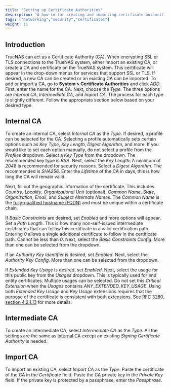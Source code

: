 ```yaml
---
title: "Setting up Certificate Authorities"
description: "A how-to for creating and importing certificate authorities (CAs) in TrueNAS."
tags: ["networking","security","certificates"]
weight: 11
---
```


## Introduction

TrueNAS can act as a Certificate Authority (CA). When encrypting SSL or TLS
connections to the TrueNAS system, either import an existing CA, or
create a CA and certificate on the TrueNAS system. This certificate will appear
in the drop-down menus for services that support SSL or TLS. If desired, a new
CA can be created or an existing CA can be imported. To
add or import a CA, go to **System > Certificate Authorities** and click *ADD*. First,
enter the name for the CA. Next, choose the *Type*. The three options are
*Internal CA*, *Intermediate CA*, and *Import CA*. The process for
each type is slightly different. Follow the appropriate section below
based on your desired type.

## Internal CA

To create an internal CA, select *Internal CA* as the *Type*. If desired, a
profile can be selected for the CA. Selecting a profile
automatically sets certain options such as *Key Type*, *Key Length*, *Digest
Algorithm*, and more. If you would like to set each option manually, do not
select a profile from the *Profiles* dropdown. Select a *Key Type* from the
dropdown. The recommended key type is *RSA*. Next, select the *Key Length*. A
minimum of *2048* is recommended for security reasons. Select a *Digest
Algorithm*. The recommended is *SHA256*. Enter the *Lifetime* of the CA
in days, this is how long the CA will remain valid.

Next, fill out the geographic information of the certificate. This includes 
*Country*, *Locality*, *Organizational Unit* (optional), *Common Name*, *State*,
*Organization*, *Email*, and *Subject Alternate Names*. The *Common
Name* is the [fully-qualified hostname (FQDN)](https://kb.iu.edu/d/aiuv) and
must be unique within a certificate chain.

If *Basic Constraints* are desired, set *Enabled* and more options will appear.
Set a *Path Length*. This is how many non-self-issued intermediate certificates
that can follow this certificate in a valid certification path. Entering *0*
allows a single additional certificate to follow in the certificate path.
Cannot be less than *0*. Next, select the *Basic Constraints Config*. More than
one can be selected from the dropdown.

If an *Authority Key Identifier* is desired, set *Enabled*. Next, select the
*Authority Key Config*. More than one can be selected from the dropdown.

If *Extended Key Usage* is desired, set *Enabled*. Next, select the usage for
this public key from the *Usages* dropdown. This is typically used for end
entity certificates. Multiple usages can be selected. Do not set this
*Critical Extension* when the *Usages* contains *ANY_EXTENDED_KEY_USAGE*.
Using both *Extended Key Usage* and *Key Usage* extensions requires that the
purpose of the certificate is consistent with both extensions. See
[RFC 3280, section 4.2.1.13](https://www.ietf.org/rfc/rfc3280.txt) for more
details.

## Intermediate CA

To create an Intermediate CA, select *Intermediate CA* as the *Type*. All the
settings are the same as [Internal CA](#internal-ca) except an existing
*Signing Certificate Authority* is needed.

## Import CA

To import an existing CA, select *Import CA* as the *Type*. Paste the
certificate of the CA in the *Certificate* field. Paste the CA
private key in the *Private Key* field. If the private key is protected by a
passphrase, enter the *Passphrase*.

